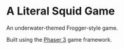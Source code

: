 # A Literal Squid Game

An underwater-themed Frogger-style game. 

Built using the [Phaser 3](https://phaser.io/) game framework.
